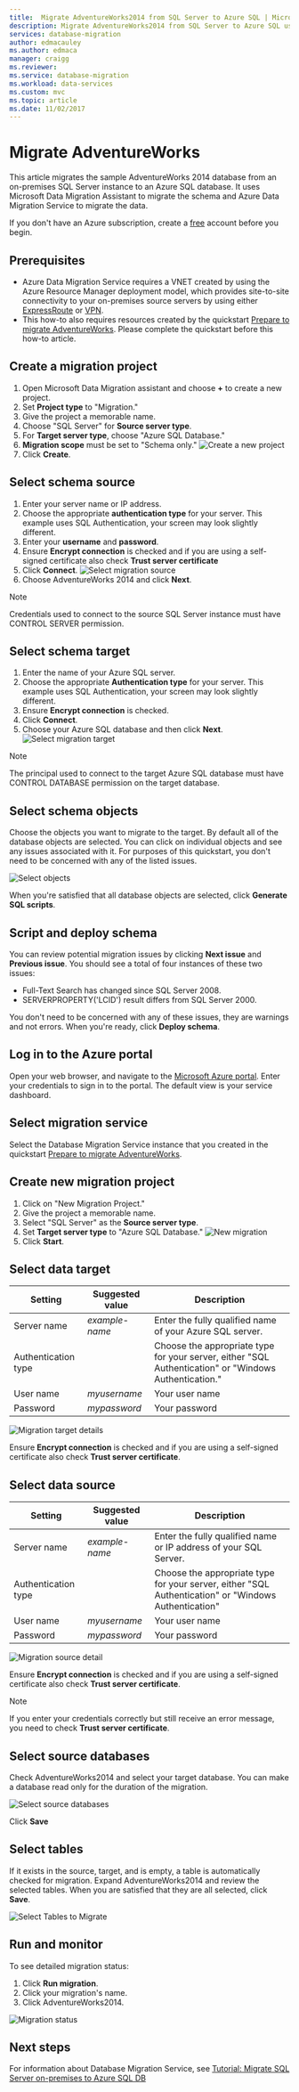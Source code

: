 ```yaml
---
title:  Migrate AdventureWorks2014 from SQL Server to Azure SQL | Microsoft Docs
description: Migrate AdventureWorks2014 from SQL Server to Azure SQL using Data Migration Assistant and Data Migration Service.
services: database-migration
author: edmacauley
ms.author: edmaca
manager: craigg
ms.reviewer: 
ms.service: database-migration
ms.workload: data-services
ms.custom: mvc
ms.topic: article
ms.date: 11/02/2017
---
```


# Migrate AdventureWorks
This article migrates the sample AdventureWorks 2014 database from an on-premises SQL Server instance to an Azure SQL database.  It uses Microsoft Data Migration Assistant to migrate the schema and Azure Data Migration Service to migrate the data.

If you don't have an Azure subscription, create a [free](https://azure.microsoft.com/free/) account before you begin.

## Prerequisites
- Azure Data Migration Service requires a VNET created by using the Azure Resource Manager deployment model, which provides site-to-site connectivity to your on-premises source servers by using either [ExpressRoute](https://docs.microsoft.com/azure/expressroute/expressroute-introduction) or [VPN](https://docs.microsoft.com/azure/vpn-gateway/vpn-gateway-about-vpngateways).
- This how-to also requires resources created by the quickstart [Prepare to migrate AdventureWorks](quickstart-prepare-to-migrate.md).  Please complete the quickstart before this how-to article.

## Create a migration project
1. Open Microsoft Data Migration assistant and choose **+** to create a new project.
1. Set **Project type** to "Migration."
1. Give the project a memorable name.
1. Choose "SQL Server" for **Source server type**.
1. For **Target server type**, choose "Azure SQL Database."
1. **Migration scope** must be set to "Schema only."
![Create a new project](media/howto-sql-server-to-azure-sql/DMANewProject.png)
1. Click **Create**.

## Select schema source
1. Enter your server name or IP address.
1. Choose the appropriate **authentication type** for your server.  This example uses SQL Authentication, your screen may look slightly different.
1. Enter your **username** and **password**.
1. Ensure **Encrypt connection** is checked and if you are using a self-signed certificate also check **Trust server certificate**
1. Click **Connect**.
![Select migration source](media/howto-sql-server-to-azure-sql/DMASelectSource.png)
1. Choose AdventureWorks 2014 and click **Next**.

> [!NOTE]
> Credentials used to connect to the source SQL Server instance must have CONTROL SERVER permission.

## Select schema target
1. Enter the name of your Azure SQL server.
1. Choose the appropriate **Authentication type** for your server.  This example uses SQL Authentication, your screen may look slightly different.
1. Ensure **Encrypt connection** is checked.
1. Click **Connect**.
1. Choose your Azure SQL database and then click **Next**.
![Select migration target](media/howto-sql-server-to-azure-sql/DMASelectTarget.png)

> [!NOTE]
> The principal used to connect to the target Azure SQL database must have CONTROL DATABASE permission on the target database.

## Select schema objects
Choose the objects you want to migrate to the target.  By default all of the database objects are selected.  You can click on individual objects and see any issues associated with it.  For purposes of this quickstart, you don't need to be concerned with any of the listed issues.

![Select objects](media/howto-sql-server-to-azure-sql/DMASelectObjects.png)

When you're satisfied that all database objects are selected, click **Generate SQL scripts**.

## Script and deploy schema
You can review potential migration issues by clicking **Next issue** and **Previous issue**.  You should see a total of four instances of these two issues:

- Full-Text Search has changed since SQL Server 2008.
- SERVERPROPERTY('LCID') result differs from SQL Server 2000.

You don't need to be concerned with any of these issues, they are warnings and not errors.  When you're ready, click **Deploy schema**.

## Log in to the Azure portal
Open your web browser, and navigate to the [Microsoft Azure portal](https://portal.azure.com/). Enter your credentials to sign in to the portal. The default view is your service dashboard.

## Select migration service
Select the Database Migration Service instance that you created in the quickstart [Prepare to migrate AdventureWorks](quickstart-prepare-to-migrate.md).

## Create new migration project
1. Click on "New Migration Project."
1. Give the project a memorable name.
1. Select "SQL Server" as the **Source server type**.
1. Set **Target server type** to  "Azure SQL Database."
![New migration](media/howto-sql-server-to-azure-sql/DMSNewMigration.png)
1. Click **Start**.

## Select data target
Setting|Suggested value|Description
---|---|---
Server name |*example-name*|Enter the fully qualified name of your Azure SQL server.
Authentication type||Choose the appropriate type for your server, either "SQL Authentication" or "Windows Authentication."
User name|*myusername*| Your user name
Password |*mypassword*| Your password

![Migration target details](media/howto-sql-server-to-azure-sql/DMSSelectTarget.png)

Ensure **Encrypt connection** is checked and if you are using a self-signed certificate also check **Trust server certificate**.

## Select data source
Setting|Suggested value|Description
---|---|---
Server name |*example-name*|Enter the fully qualified name or IP address of your SQL Server.
Authentication type| |Choose the appropriate type for your server, either "SQL Authentication" or "Windows Authentication"
User name|*myusername*| Your user name
Password |*mypassword*| Your password

![Migration source detail](media/howto-sql-server-to-azure-sql/DMSSelectSource.png)

Ensure **Encrypt connection** is checked and if you are using a self-signed certificate also check **Trust server certificate**.

> [!NOTE]
> If you enter your credentials correctly but still receive an error message, you need to check **Trust server certificate**.

## Select source databases
Check AdventureWorks2014 and select your target database.  You can make a database read only for the duration of the migration.

![Select source databases](media/howto-sql-server-to-azure-sql/DMSSelectSourceDatabases.png)

Click **Save**

## Select tables
If it exists in the source, target, and is empty, a table is automatically checked for migration.  Expand AdventureWorks2014 and review the selected tables. When you are satisfied that they are all selected, click **Save**.

![Select Tables to Migrate](media/howto-sql-server-to-azure-sql/DMSSelectTables.png)


## Run and monitor
To see detailed migration status:

1. Click **Run migration**.
1. Click your migration's name.
1. Click AdventureWorks2014.

![Migration status](media/howto-sql-server-to-azure-sql/DMSMonitor.png)


## Next steps
For information about Database Migration Service, see [Tutorial: Migrate SQL Server on-premises to Azure SQL DB](tutorial-sql-server-to-azure-sql.md)
